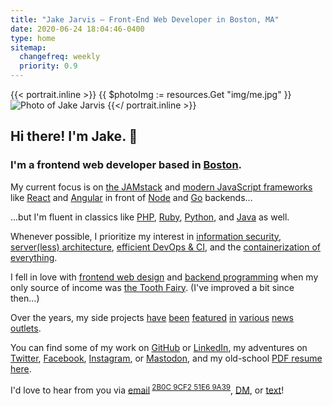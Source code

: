 ```yaml
---
title: "Jake Jarvis – Front-End Web Developer in Boston, MA"
date: 2020-06-24 18:04:46-0400
type: home
sitemap:
  changefreq: weekly
  priority: 0.9
---
```


{{< portrait.inline >}}
{{ $photoImg := resources.Get "img/me.jpg" }}
<img id="me" src="{{ $photoImg.Permalink }}" width="{{ div $photoImg.Width 2 }}" height="{{ div $photoImg.Height 2 }}" alt="Photo of Jake Jarvis">
{{</ portrait.inline >}}

## Hi there! I'm Jake. <span class="wave">&#x1F44B;</span>

### I'm a frontend web developer based in <a href="https://www.youtube-nocookie.com/embed/rLwbzGyC6t4?hl=en&amp;fs=1&amp;showinfo=1&amp;rel=0&amp;iv_load_policy=3" title="&quot;Boston Accent Trailer - Late Night with Seth Meyers&quot; on YouTube" id="boston" target="_blank" rel="noopener">Boston</a>.

My current focus is on <a href="https://jamstack.wtf/" title="WTF is JAMstack?" id="jamstack" target="_blank" rel="noopener">the JAMstack</a> and <a href="https://stackoverflow.blog/2018/01/11/brutal-lifecycle-javascript-frameworks/" title="&quot;The Brutal Lifecycle of JavaScript Frameworks&quot; by Ian Allen" id="javascript" target="_blank" rel="noopener">modern JavaScript frameworks</a> like <a href="https://reactjs.org/" title="React Official Website" id="react" target="_blank" rel="noopener">React</a> and <a href="https://angular.io/" title="Angular Official Website" id="angular" target="_blank" rel="noopener">Angular</a> in front of <a href="https://nodejs.org/en/" title="Node.js Official Website" id="node" target="_blank" rel="noopener">Node</a> and <a href="https://golang.org/" title="Golang Official Website" id="golang" target="_blank" rel="noopener">Go</a> backends...

...but I'm fluent in classics like <a href="https://stitcher.io/blog/php-in-2019" title="&quot;PHP in 2019&quot; by Brent Roose" id="php" target="_blank" rel="noopener">PHP</a>, <a href="https://www.ruby-lang.org/en/" title="Ruby Official Website" id="ruby" target="_blank" rel="noopener">Ruby</a>, <a href="https://www.python.org/" title="Python Official Website" id="python" target="_blank" rel="noopener">Python</a>, and <a href="https://go.java/index.html" title="Java Official Website" id="java" target="_blank" rel="noopener">Java</a> as well.

Whenever possible, I prioritize my interest in <a href="https://bugcrowd.com/jakejarvis" title="Jake Jarvis on Bugcrowd" id="infosec" target="_blank" rel="me noopener">information security</a>, <a href="https://martinfowler.com/articles/serverless.html" title="&quot;Serverless Architectures&quot; by Mike Roberts" id="server" target="_blank" rel="noopener">server<span id="serverless">(less)</span> architecture</a>, <a href="https://xkcd.com/1319/" title="&quot;Automation&quot; on xkcd" id="devops" target="_blank" rel="noopener">efficient DevOps &amp; CI</a>, and the <a href="https://blog.jessfraz.com/post/docker-containers-on-the-desktop/" title="&quot;Docker Containers on the Desktop&quot; by Jessie Frazelle" id="containers" target="_blank" rel="noopener">containerization of everything</a>.

I fell in love with <a href="/previously/" title="My Terrible, Horrible, No Good, Very Bad First Websites" id="frontend">frontend web design</a> and <a href="/notes/my-first-code/" title="Jake's Bulletin Board, circa 2003" id="backend">backend programming</a> when my only source of income was <a href="/birthday/" title="🎉 Cranky Birthday Boy on VHS Tape 📼" id="birthday">the Tooth Fairy</a>. <span id="shh">(I've improved a bit since then...)</span>

Over the years, my side projects
<a href="https://tuftsdaily.com/news/2012/04/06/student-designs-iphone-joeytracker-app/" title="&quot;Student designs iPhone JoeyTracker app&quot; on The Tufts Daily" id="news-1" target="_blank" rel="noopener">have</a>
<a href="/leo/" title="Powncer segment on The Lab with Leo Laporte (G4techTV)" id="news-2">been</a>
<a href="https://books.google.com/books?id=RRUkLhyGZVgC&amp;lpg=PA226&amp;dq=%22jake%20jarvis%22&amp;pg=PA226#v=onepage&amp;q=%22jake%20jarvis%22&amp;f=false" title="&quot;The Facebook Effect&quot; by David Kirkpatrick (Google Books)" id="news-3" target="_blank" rel="noopener">featured</a>
<a href="https://money.cnn.com/2007/06/01/technology/facebookplatform.fortune/index.htm" title="&quot;The new Facebook is on a roll&quot; on CNN Money" id="news-4" target="_blank" rel="noopener">in</a>
<a href="https://www.wired.com/2007/04/our-web-servers/" title="&quot;Middio: A YouTube Scraper for Major Label Music Videos&quot; on Wired" id="news-5" target="_blank" rel="noopener">various</a>
<a href="https://gigaom.com/2009/10/06/fresh-faces-in-tech-10-kid-entrepreneurs-to-watch/6/" title="&quot;Fresh Faces in Tech: 10 Kid Entrepreneurs to Watch&quot; on Gigaom" id="news-6" target="_blank" rel="noopener">news</a>
<a href="https://adage.com/article/small-agency-diary/client-ceo-s-son/116723/" title="&quot;Your Next Client? The CEO&#39;s Son&quot; on Advertising Age" id="news-7" target="_blank" rel="noopener">outlets</a>.

You can find some of my work on <a href="https://github.com/jakejarvis" title="Jake Jarvis on GitHub" id="github" target="_blank" rel="me noopener">GitHub</a> or <a href="https://www.linkedin.com/in/jakejarvis/" title="Jake Jarvis on LinkedIn" id="linkedin" target="_blank" rel="me noopener">LinkedIn</a>, my adventures on <a href="https://twitter.com/jakejarvis" title="Jake Jarvis on Twitter" id="twitter" target="_blank" rel="me noopener">Twitter</a>, <a href="https://www.facebook.com/jakejarvis" title="Jake Jarvis on Facebook" id="facebook" target="_blank" rel="me noopener">Facebook</a>, <a href="https://www.instagram.com/jakejarvis/" title="Jake Jarvis on Instagram" id="instagram" target="_blank" rel="me noopener">Instagram</a>, or <a href="https://mastodon.social/@jakejarvis" title="Jake Jarvis on Mastodon" id="mastodon" target="_blank" rel="me noopener">Mastodon</a>, and my old-school <a href="/resume.pdf" title="View PDF Resume" id="resume">PDF resume here</a>.

I'd love to hear from you via <a href="&#x6D;&#x61;&#x69;&#x6C;&#x74;&#x6F;&#x3A;&#x6A;&#x61;&#x6B;&#x65;&#x40;&#x6A;&#x61;&#x72;&#x76;&#x2E;&#x69;&#x73;" title="Send Email" id="email">email</a><sup>&nbsp;<a class="no-underline" href="/jarvis.asc" title="My Public PGP Key" id="pgp" target="_blank" rel="pgpkey authn noopener">2B0C 9CF2 51E6 9A39</a></sup>, <a href="https://twitter.com/messages/compose?recipient_id=229769022" title="Send Direct Message on Twitter" id="dm" target="_blank" rel="noopener">DM</a>, or <a href="sms:+1-617-917-3737" title="Send SMS: +1 (617) 917-3737" id="sms">text</a>!
